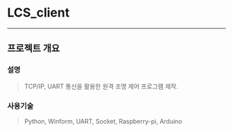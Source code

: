 # LCS_client
---

## **프로젝트 개요**

### **설명**

> TCP/IP, UART 통신을 활용한 원격 조명 제어 프로그램 제작.


### **사용기술**

> Python, Winform, UART, Socket, Raspberry-pi, Arduino

<br>
